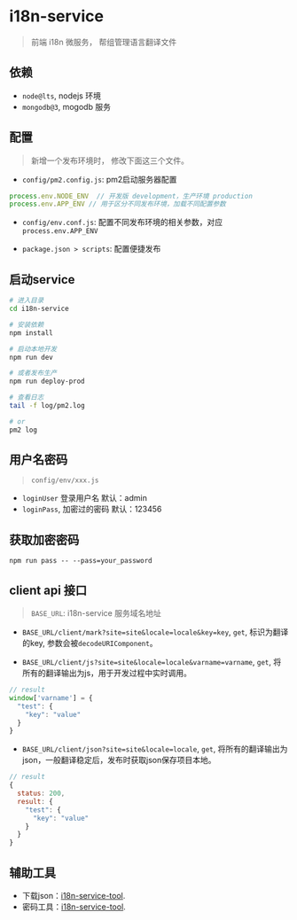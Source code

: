 # i18n-service

> 前端 i18n 微服务， 帮组管理语言翻译文件

## 依赖

- `node@lts`, nodejs 环境
- `mongodb@3`, mogodb 服务

## 配置

> 新增一个发布环境时， 修改下面这三个文件。

- `config/pm2.config.js`: pm2启动服务器配置

```js
process.env.NODE_ENV  // 开发版 development，生产环境 production
process.env.APP_ENV // 用于区分不同发布环境，加载不同配置参数
```

- `config/env.conf.js`: 配置不同发布环境的相关参数，对应`process.env.APP_ENV`

- `package.json > scripts`: 配置便捷发布

## 启动service

```sh
# 进入目录
cd i18n-service

# 安装依赖
npm install

# 启动本地开发
npm run dev

# 或者发布生产
npm run deploy-prod

# 查看日志
tail -f log/pm2.log

# or
pm2 log
```

## 用户名密码

> `config/env/xxx.js`

- `loginUser` 登录用户名 默认：admin
- `loginPass`, 加密过的密码 默认：123456

## 获取加密密码

```
npm run pass -- --pass=your_password
```

## client api 接口

> `BASE_URL`: i18n-service 服务域名地址

- `BASE_URL/client/mark?site=site&locale=locale&key=key`, `get`, 标识为翻译的key, 参数会被`decodeURIComponent`。

- `BASE_URL/client/js?site=site&locale=locale&varname=varname`, `get`, 将所有的翻译输出为js，用于开发过程中实时调用。

```js
// result
window['varname'] = {
  "test": {
    "key": "value"
  }
}
```

- `BASE_URL/client/json?site=site&locale=locale`, `get`, 将所有的翻译输出为json，一般翻译稳定后，发布时获取json保存项目本地。

```js
// result
{
  status: 200,
  result: {
    "test": {
      "key": "value"
    }
  }
}
```

## 辅助工具

- 下载json：[i18n-service-tool](https://github.com/ccqgithub/i18n-service/tree/master/tool).
- 密码工具：[i18n-service-tool](https://github.com/ccqgithub/i18n-service/tree/master/tool).